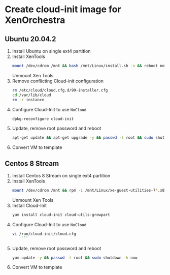 # Create cloud-init image for XenOrchestra

## Ubuntu 20.04.2

1. Install Ubuntu on single ext4 partition
2. Install XenTools
    ```bash
    mount /dev/cdrom /mnt && bash /mnt/Linux/install.sh -n && reboot now
    ```
    Unmount Xen Tools
3. Remove conflicting Cloud-init configuration
    ```bash
    rm /etc/cloud/cloud.cfg.d/99-installer.cfg
    cd /var/lib/cloud
    rm -r instance
    ```
4. Configure Cloud-Init to use ```NoCloud```
    ```bash
    dpkg-reconfigure cloud-init
    ```
5. Update, remove root password and reboot
    ```bash
    apt-get update && apt-get upgrade -y && passwd -l root && sudo shutdown -h now
    ```
6. Convert VM to template


## Centos 8 Stream

1. Install Centos 8 Stream on single ext4 partition
2. Install XenTools
    ```bash
    mount /dev/cdrom /mnt && rpm -i /mnt/Linux/xe-guest-utilities-7*.x86_64.rpm -n && reboot now
    ```
    Unmount Xen Tools
3. Install Cloud-Init
    ```bash
    yum install cloud-init cloud-utils-growpart
    ```
4. Configure Cloud-Init to use ```NoCloud```
    ```bash
    vi /run/cloud-init/cloud.cfg
        ```
5. Update, remove root password and reboot
    ```bash
    yum update -y && passwd -l root && sudo shutdown -h now
    ```
6. Convert VM to template